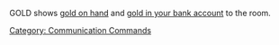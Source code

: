GOLD shows [gold on hand](Gold_In_Hand "wikilink") and [gold in your
bank account](Gold_In_Bank "wikilink") to the room.

[Category: Communication
Commands](Category:_Communication_Commands "wikilink")
